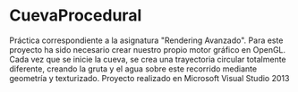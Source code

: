 # CuevaProcedural
Práctica correspondiente a la asignatura "Rendering Avanzado".  Para este proyecto ha sido necesario crear nuestro propio motor gráfico en OpenGL. Cada vez que se inicie la cueva, se crea una trayectoria circular totalmente diferente, creando la gruta y el agua sobre este recorrido mediante geometría y texturizado. Proyecto realizado en Microsoft Visual Studio 2013
